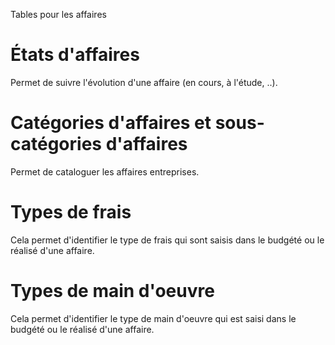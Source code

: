 






Tables pour les affaires




# États d'affaires


Permet de suivre l'évolution d'une affaire (en cours, à l'étude, ..).


# Catégories d'affaires et sous-catégories d'affaires


Permet de cataloguer les affaires entreprises.


# Types de frais


Cela permet d'identifier le type de frais qui sont saisis dans le budgété ou le réalisé d'une affaire.


# Types de main d'oeuvre


Cela permet d'identifier le type de main d'oeuvre qui est saisi dans le budgété ou le réalisé d'une affaire.


